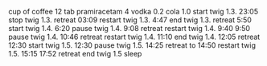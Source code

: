 cup of coffee 12
tab pramiracetam 4
vodka 0.2
cola 1.0
start twig 1.3. 23:05
stop twig 1.3. retreat 03:09
restart twig 1.3. 4:47
end twig 1.3. retreat 5:50
start twig 1.4. 6:20
pause twig 1.4. 9:08
retreat
restart twig 1.4. 9:40
9:50
pause twig 1.4. 10:46
retreat
restart twig 1.4. 11:10
end twig 1.4. 12:05
retreat
12:30
start twig 1.5. 12:30
pause twig 1.5. 14:25
retreat
to 14:50
restart twig 1.5. 15:15
17:52 retreat end twig 1.5
sleep